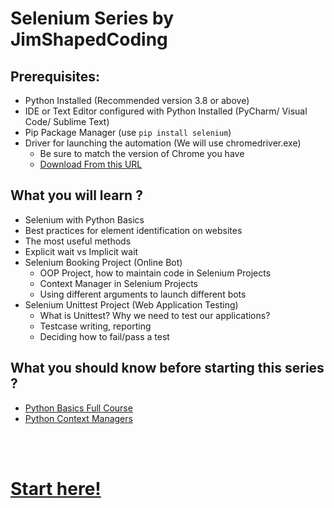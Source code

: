 # Selenium Series by JimShapedCoding

## Prerequisites:
 - Python Installed (Recommended version 3.8 or above)
 - IDE or Text Editor configured with Python Installed (PyCharm/ Visual Code/ Sublime Text)
 - Pip Package Manager (use `pip install selenium`)
 - Driver for launching the automation (We will use chromedriver.exe)
   - Be sure to match the version of Chrome you have
   - [Download From this URL](https://chromedriver.storage.googleapis.com/index.html)

## What you will learn ?

 - Selenium with Python Basics
 - Best practices for element identification on websites
 - The most useful methods
 - Explicit wait vs Implicit wait
 - Selenium Booking Project (Online Bot)
   - OOP Project, how to maintain code in Selenium Projects
   - Context Manager in Selenium Projects
   - Using different arguments to launch different bots
 - Selenium Unittest Project (Web Application Testing)
   - What is Unittest? Why we need to test our applications?
   - Testcase writing, reporting
   - Deciding how to fail/pass a test

## What you should know before starting this series ?
 - [Python Basics Full Course](https://www.youtube.com/watch?v=m0LdKZ-prto)
 - [Python Context Managers](https://www.youtube.com/watch?v=9TRKdYVzXA)

<br><br>
 <h1>
    <a href=''> Start here! </a>
 </h1>